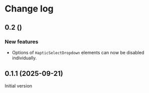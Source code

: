 # Change log

## 0.2 ()

### New features

- Options of `HapticSelectDropdown` elements can now be disabled individually.

## 0.1.1 (2025-09-21)

Initial version
